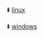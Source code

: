 ⬇️ [linux](https://github.com/prolapser/gor/releases/download/latest/go-readability)

⬇️ [windows](https://github.com/prolapser/gor/releases/download/latest/go-readability.exe)
